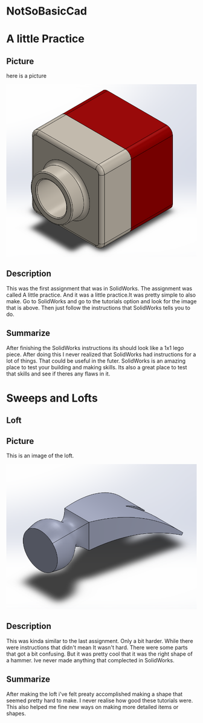 # NotSoBasicCad

# A little Practice

## Picture

here is a picture

![a_little_practice.PNG](a_little_practice.PNG)

## Description
This was the first assignment that was in SolidWorks. The assignment was called A little practice. And it was a little practice.It was pretty simple to also make. Go to SolidWorks and go to the tutorials option and look for the image that is above. Then just follow the instructions that SolidWorks tells you to do.

## Summarize
After finishing the SolidWorks instructions its should look like a 1x1 lego piece. After doing this I never realized that SolidWorks had instructions for a lot of things. That could be useful in the futer. SolidWorks is an amazing place to test your building and making skills. Its also a great place to test that skills and see if theres any flaws in it.

# Sweeps and Lofts

## Loft

## Picture

This is an image of the loft.

![loft.PNG](loft.PNG)

## Description
This was kinda similar to the last assignment. Only a bit harder. While there were instructions that didn't mean It wasn't hard. There were some parts that got a bit confusing. But it was pretty cool that it was the right shape of a hammer. Ive never made anything that complected in SolidWorks.

## Summarize
After making the loft i've felt preaty accomplished making a shape that seemed pretty hard to make. I never realise how good these tutorials were. This also helped me fine new ways on making more detailed items or shapes.

